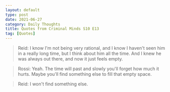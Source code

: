 ```yaml
---
layout: default
type: post
date: 2021-06-27
category: Daily Thoughts
title: Quotes from Criminal Minds S10 E13
tag: [Quotes]
---
```





>Reid: I know I'm not being very rational, and I know I haven't seen him in a really long time, but I think about him all the time. And I knew he was always out there, and now it just feels empty.  

 
>Rossi: Yeah. The time will past and slowly you'll forget how much it hurts. Maybe you'll find something else to fill that empty space.


>Reid: I won't find something else.